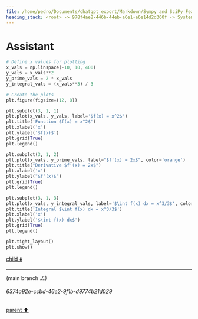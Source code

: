 ```yaml
---
file: /home/pedro/Documents/chatgpt_export/Markdown/Sympy and SciPy Features.md
heading_stack: <root> -> 978f4ae8-446b-44eb-a6e1-e6e14d2d360f -> System -> 29d455d7-aacc-4725-b3ef-918114effb01 -> System -> aaa2e7d9-3bdd-4fad-911a-31b12dc2a648 -> User -> 8538284c-0352-43f1-8abc-46b21e1b06e8 -> Assistant -> SymPy -> SciPy -> aaa207bb-2094-4403-8ec6-18f904a315cd -> User -> 729fb28a-7915-4de4-b6fc-86073b9c59ea -> Assistant -> 8ba7491e-258c-4b35-adb8-30c8f6253da5 -> Tool -> 34a917f5-16d6-4338-bd6c-6494cea2cf50 -> Assistant -> SymPy: Symbolic Computing -> e221c1b0-a165-471d-8c39-314344d99fb9 -> Assistant -> 575a9e32-8e21-45b5-a224-0aae541e3df7 -> Tool -> 8fa51d1f-ce37-4660-b6e4-2a6f71562970 -> Assistant -> 63c42cc1-0fa2-479e-aeb0-f63bf89488fb -> Assistant -> f359e1ab-aeba-49b4-aceb-57b2aebb5ebc -> Tool -> 3f3de047-a51c-4010-ad4c-820419d23279 -> Assistant -> 2be30db6-989f-4daf-b8dd-3b3098b5e329 -> Assistant
---
```

# Assistant

```python
# Define x values for plotting
x_vals = np.linspace(-10, 10, 400)
y_vals = x_vals**2
y_prime_vals = 2 * x_vals
y_integral_vals = (x_vals**3) / 3

# Create the plots
plt.figure(figsize=(12, 8))

plt.subplot(3, 1, 1)
plt.plot(x_vals, y_vals, label='$f(x) = x^2$')
plt.title('Function $f(x) = x^2$')
plt.xlabel('x')
plt.ylabel('$f(x)$')
plt.grid(True)
plt.legend()

plt.subplot(3, 1, 2)
plt.plot(x_vals, y_prime_vals, label="$f'(x) = 2x$", color='orange')
plt.title("Derivative $f'(x) = 2x$")
plt.xlabel('x')
plt.ylabel("$f'(x)$")
plt.grid(True)
plt.legend()

plt.subplot(3, 1, 3)
plt.plot(x_vals, y_integral_vals, label='$\int f(x) dx = x^3/3$', color='green')
plt.title('Integral $\int f(x) dx = x^3/3$')
plt.xlabel('x')
plt.ylabel('$\int f(x) dx$')
plt.grid(True)
plt.legend()

plt.tight_layout()
plt.show()
```

[child ⬇️](#6374a92e-ccbd-46e2-9f1b-d9774b21d029)

---

(main branch ⎇)
###### 6374a92e-ccbd-46e2-9f1b-d9774b21d029
[parent ⬆️](#2be30db6-989f-4daf-b8dd-3b3098b5e329)
